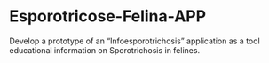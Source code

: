 # Esporotricose-Felina-APP
 Develop a prototype of an “Infoesporotrichosis” application as a tool educational information on Sporotrichosis in felines.
